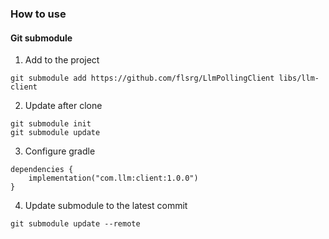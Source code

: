 ### How to use
#### Git submodule
1. Add to the project
```declarative
git submodule add https://github.com/flsrg/LlmPollingClient libs/llm-client
```
2. Update after clone
```declarative
git submodule init
git submodule update
```
3. Configure gradle
```declarative
dependencies {
    implementation("com.llm:client:1.0.0")
}
```
4. Update submodule to the latest commit
```declarative
git submodule update --remote
```